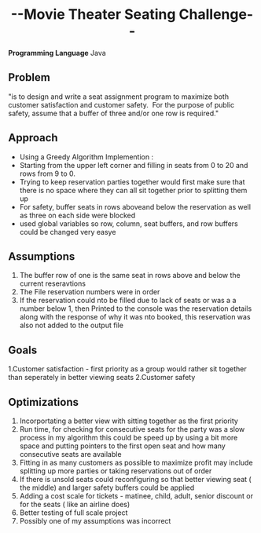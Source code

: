 
**<h1 align="center"> --Movie Theater Seating Challenge--</h1>**


**Programming Language**
Java


## Problem
"is to design and write a seat assignment program to maximize both customer satisfaction and customer safety. 
For the purpose of public safety, assume that a buffer of three and/or one row is required."



## Approach

* Using a Greedy Algorithm Implemention :
* Starting from the upper left corner and filling in seats from 0 to 20 and rows from 9 to 0.
* Trying to keep reservation parties together would first make sure that there is no space where they can all sit together prior to splitting them up
* For safety, buffer seats in rows aboveand below the reservation as well as three on each side were blocked 
* used global variables so row, column, seat buffers, and row buffers could be changed very easye



## Assumptions

1. The buffer row of one is the same seat in rows above and below the current reseravtions
2. The File reservation numbers were in order
3. If the reservation could nto be filled due to lack of seats or was a a number below 1, then Printed to the console was the reservation details along with the response of why it was nto booked, this reservation was also not added to the output file



## Goals

1.Customer satisfaction - first priority as a group would rather sit together than seperately in better viewing seats
2.Customer safety 



## Optimizations
1. Incorportating a better view with sitting together as the first priority
2. Run time, for checking for consecutive seats for the party was a slow process in my algorithm this could be speed up by using a bit more space and putting pointers to the first open seat and how many consecutive seats are available
3. Fitting in as many customers as possible to maximize profit may include splitting up more parties or taking reservations out of order
4. If there is unsold seats could reconfiguring so that better viewing seat ( the middle) and larger safety buffers could be applied
5. Adding a cost scale for tickets - matinee, child, adult, senior discount or for the seats ( like an airline does) 
6. Better testing of full scale project
7. Possibly one of my assumptions was incorrect





